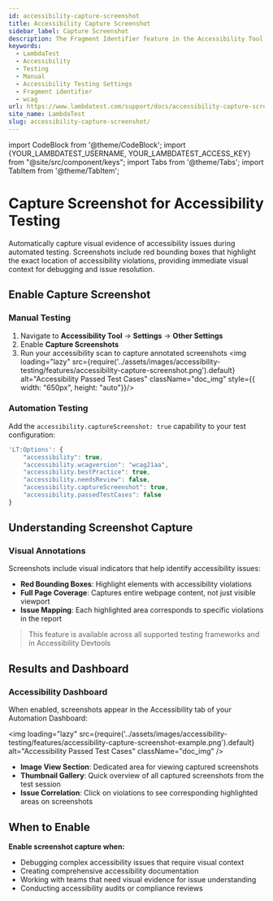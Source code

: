 ```yaml
---
id: accessibility-capture-screenshot
title: Accessibility Capture Screenshot
sidebar_label: Capture Screenshot
description: The Fragment Identifier feature in the Accessibility Tool allows you to treat URLs with different fragment identifiers.
keywords:
  - LambdaTest
  - Accessibility
  - Testing
  - Manual
  - Accessibility Testing Settings
  - Fragment identifier
  - wcag
url: https://www.lambdatest.com/support/docs/accessibility-capture-screenshot/
site_name: LambdaTest
slug: accessibility-capture-screenshot/
---
```


import CodeBlock from '@theme/CodeBlock';
import {YOUR_LAMBDATEST_USERNAME, YOUR_LAMBDATEST_ACCESS_KEY} from "@site/src/component/keys";
import Tabs from '@theme/Tabs';
import TabItem from '@theme/TabItem';

<script type="application/ld+json"
      dangerouslySetInnerHTML={{ __html: JSON.stringify({
       "@context": "https://schema.org",
        "@type": "BreadcrumbList",
        "itemListElement": [{
          "@type": "ListItem",
          "position": 1,
          "name": "Home",
          "item": "https://www.lambdatest.com"
        },{
          "@type": "ListItem",
          "position": 2,
          "name": "Support",
          "item": "https://www.lambdatest.com/support/docs/"
        },{
          "@type": "ListItem",
          "position": 3,
          "name": "Accessibility Android Test",
          "item": "https://www.lambdatest.com/support/docs/accessibility-capture-screenshot/"
        }]
      })
    }}
></script>

# Capture Screenshot for Accessibility Testing

Automatically capture visual evidence of accessibility issues during automated testing. Screenshots include red bounding boxes that highlight the exact location of accessibility violations, providing immediate visual context for debugging and issue resolution.

## Enable Capture Screenshot

### Manual Testing
1. Navigate to **Accessibility Tool** → **Settings** → **Other Settings**
2. Enable **Capture Screenshots**
3. Run your accessibility scan to capture annotated screenshots
<img loading="lazy" src={require('../assets/images/accessibility-testing/features/accessibility-capture-screenshot.png').default} alt="Accessibility Passed Test Cases" className="doc_img" style={{ width: "650px", height: "auto"}}/>

### Automation Testing
Add the `accessibility.captureScreenshot: true`  capability to your test configuration:

```javascript
'LT:Options': {
    "accessibility": true,
    "accessibility.wcagversion": "wcag21aa",
    "accessibility.bestPractice": true,
    "accessibility.needsReview": false,
    "accessibility.captureScreenshot": true,
    "accessibility.passedTestCases": false
}
```

## Understanding Screenshot Capture

### Visual Annotations
Screenshots include visual indicators that help identify accessibility issues:

- **Red Bounding Boxes**: Highlight elements with accessibility violations
- **Full Page Coverage**: Captures entire webpage content, not just visible viewport
- **Issue Mapping**: Each highlighted area corresponds to specific violations in the report



> This feature is available across all supported testing frameworks and in Accessibility Devtools


## Results and Dashboard

### Accessibility Dashboard
When enabled, screenshots appear in the Accessibility tab of your Automation Dashboard:

<img loading="lazy" src={require('../assets/images/accessibility-testing/features/accessibility-capture-screenshot-example.png').default} alt="Accessibility Passed Test Cases" className="doc_img" />

- **Image View Section**: Dedicated area for viewing captured screenshots
- **Thumbnail Gallery**: Quick overview of all captured screenshots from the test session
- **Issue Correlation**: Click on violations to see corresponding highlighted areas on screenshots



## When to Enable

**Enable screenshot capture when:**
- Debugging complex accessibility issues that require visual context
- Creating comprehensive accessibility documentation
- Working with teams that need visual evidence for issue understanding
- Conducting accessibility audits or compliance reviews



